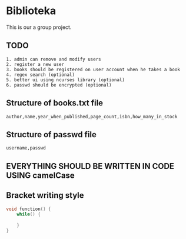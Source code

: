 # Biblioteka
This is our a group project.

## TODO
```
1. admin can remove and modify users
2. register a new user
3. books should be registered on user account when he takes a book
4. regex search (optional)
5. better ui using ncurses library (optional)
6. passwd should be encrypted (optional)
```

## Structure of books.txt file
```
author,name,year_when_published,page_count,isbn,how_many_in_stock
```

## Structure of passwd file
```
username,passwd
```

## EVERYTHING SHOULD BE WRITTEN IN CODE USING camelCase

## Bracket writing style

```c
void function() {
    while() {
        
    }
}
```
